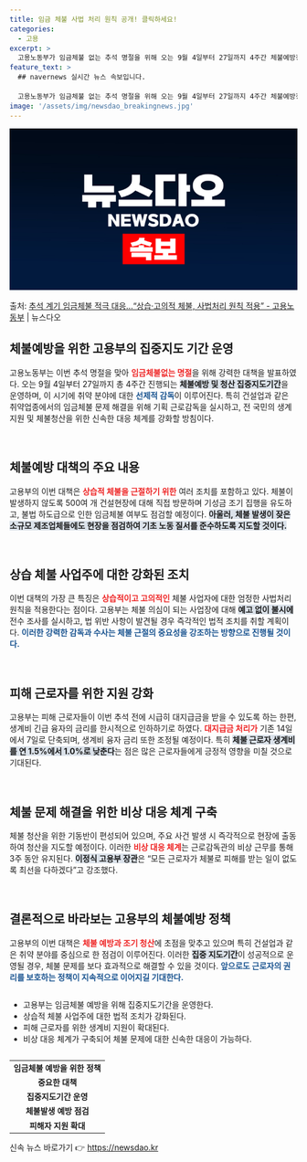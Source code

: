 ```yaml
---
title: 임금 체불 사법 처리 원칙 공개! 클릭하세요!
categories:
  - 고용
excerpt: >
  고용노동부가 임금체불 없는 추석 명절을 위해 오는 9월 4일부터 27일까지 4주간 체불예방청산 집중지도기간을…
feature_text: >
  ## navernews 실시간 뉴스 속보입니다.

  고용노동부가 임금체불 없는 추석 명절을 위해 오는 9월 4일부터 27일까지 4주간 체불예방청산 집중지도기간을…
image: '/assets/img/newsdao_breakingnews.jpg'
---
```


![뉴스다오 속보](/assets/img/newsdao_breakingnews.jpg)

<p>출처: <a href="https://newsdao.kr/1763" rel="dofollow">추석 계기 임금체불 적극 대응…“상습·고의적 체불, 사법처리 원칙 적용” - 고용노동부</a> | 뉴스다오</p>

<h2 data-ke-size="size26">체불예방을 위한 고용부의 집중지도 기간 운영</h2>

<p data-ke-size="size16">고용노동부는 이번 추석 명절을 맞아 <b><span style="color: #ee2323;">임금체불없는 명절</span></b>을 위해 강력한 대책을 발표하였다. 오는 9월 4일부터 27일까지 총 4주간 진행되는 <b><span style="background-color: #21538527;">체불예방 및 청산 집중지도기간</span></b>을 운영하며, 이 시기에 취약 분야에 대한 <b><span style="color: #1a5490;">선제적 감독</span></b>이 이루어진다. 특히 건설업과 같은 취약업종에서의 임금체불 문제 해결을 위해 기획 근로감독을 실시하고, 전 국민의 생계 지원 및 체불청산을 위한 신속한 대응 체계를 강화할 방침이다.</p>

<p data-ke-size="size16">&nbsp;</p>

<h2 data-ke-size="size26">체불예방 대책의 주요 내용</h2>

<p data-ke-size="size16">고용부의 이번 대책은 <b><span style="color: #ee2323;">상습적 체불을 근절하기 위한</span></b> 여러 조치를 포함하고 있다. 체불이 발생하지 않도록 500여 개 건설현장에 대해 직접 방문하며 기성금 조기 집행을 유도하고, 불법 하도급으로 인한 임금체불 여부도 점검할 예정이다. <b><span style="background-color: #21538527;">아울러, 체불 발생이 잦은 소규모 제조업체들에도 현장을 점검하여 기초 노동 질서를 준수하도록 지도할 것이다.</span></b></p>

<p data-ke-size="size16">&nbsp;</p>

<h2 data-ke-size="size26">상습 체불 사업주에 대한 강화된 조치</h2>

<p data-ke-size="size16">이번 대책의 가장 큰 특징은 <b><span style="color: #ee2323;">상습적이고 고의적인</span></b> 체불 사업자에 대한 엄정한 사법처리 원칙을 적용한다는 점이다. 고용부는 체불 의심이 되는 사업장에 대해 <b><span style="background-color: #21538527;">예고 없이 불시에</span></b> 전수 조사를 실시하고, 법 위반 사항이 발견될 경우 즉각적인 법적 조치를 취할 계획이다. <b><span style="color: #1a5490;">이러한 강력한 감독과 수사는 체불 근절의 중요성을 강조하는 방향으로 진행될 것이다.</span></b></p>

<p data-ke-size="size16">&nbsp;</p>

<h2 data-ke-size="size26">피해 근로자를 위한 지원 강화</h2>

<p data-ke-size="size16">고용부는 피해 근로자들이 이번 추석 전에 시급히 대지급금을 받을 수 있도록 하는 한편, 생계비 긴급 융자의 금리를 한시적으로 인하하기로 하였다. <b><span style="color: #ee2323;">대지급금 처리가</span></b> 기존 14일에서 7일로 단축되며, 생계비 융자 금리 또한 조정될 예정이다. 특히 <b><span style="background-color: #21538527;">체불 근로자 생계비를 연 1.5%에서 1.0%로 낮춘다</span></b>는 점은 많은 근로자들에게 긍정적 영향을 미칠 것으로 기대된다.</p>

<p data-ke-size="size16">&nbsp;</p>

<h2 data-ke-size="size26">체불 문제 해결을 위한 비상 대응 체계 구축</h2>

<p data-ke-size="size16">체불 청산을 위한 기동반이 편성되어 있으며, 주요 사건 발생 시 즉각적으로 현장에 출동하여 청산을 지도할 예정이다. 이러한 <b><span style="color: #ee2323;">비상 대응 체계</span></b>는 근로감독관의 비상 근무를 통해 3주 동안 유지된다. <b><span style="background-color: #21538527;">이정식 고용부 장관</span></b>은 “모든 근로자가 체불로 피해를 받는 일이 없도록 최선을 다하겠다”고 강조했다.</p>

<p data-ke-size="size16">&nbsp;</p>

<h2 data-ke-size="size26">결론적으로 바라보는 고용부의 체불예방 정책</h2>

<p data-ke-size="size16">고용부의 이번 대책은 <b><span style="color: #ee2323;">체불 예방과 조기 청산</span></b>에 초점을 맞추고 있으며 특히 건설업과 같은 취약 분야를 중심으로 한 점검이 이루어진다. 이러한 <b><span style="background-color: #21538527;">집중 지도기간</span></b>이 성공적으로 운영될 경우, 체불 문제를 보다 효과적으로 해결할 수 있을 것이다. <b><span style="color: #1a5490;">앞으로도 근로자의 권리를 보호하는 정책이 지속적으로 이어지길 기대한다.</span></b></p>

<p data-ke-size="size16"></p>

<hr style="height:0px;border:none;color:#333;background-color:#333;" />
<ul>
<li>고용부는 임금체불 예방을 위해 집중지도기간을 운영한다.</li>
<li>상습적 체불 사업주에 대한 법적 조치가 강화된다.</li>
<li>피해 근로자를 위한 생계비 지원이 확대된다.</li>
<li>비상 대응 체계가 구축되어 체불 문제에 대한 신속한 대응이 가능하다.</li>
</ul> 

<p data-ke-size="size16"></p>

<hr style="height:0px;border:none;color:#333;background-color:#333;" />
<table style="width: 100%; border-collapse: collapse;">
<tr>
<td style="text-align: center; height: 17px;"><b>임금체불 예방을 위한 정책</b></td>
</tr>
<tr>
<td style="text-align: center; height: 17px;"><b>중요한 대책</b></td>
</tr>
<tr>
<td style="text-align: center; height: 17px;"><b>집중지도기간 운영</b></td>
</tr>
<tr>
<td style="text-align: center; height: 17px;"><b>체불발생 예방 점검</b></td>
</tr>
<tr>
<td style="text-align: center; height: 17px;"><b>피해자 지원 확대</b></td>
</tr>
</table>

<p data-ke-size="size16"></p> 

신속 뉴스 바로가기 👉 <a href="https://newsdao.kr" rel="dofollow">https://newsdao.kr</a>


